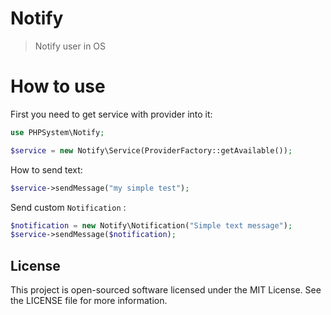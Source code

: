 Notify
======

> Notify user in OS 


# How to use


First you need to get service with provider into it:

```php
use PHPSystem\Notify;

$service = new Notify\Service(ProviderFactory::getAvailable());
```

How to send text:

```php
$service->sendMessage("my simple test");
```

Send custom `Notification` :

```php
$notification = new Notify\Notification("Simple text message");
$service->sendMessage($notification);
```

License
-------

This project is open-sourced software licensed under the MIT License. See the LICENSE file for more information.
